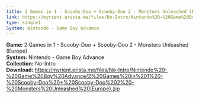 ```yaml
---
title: 2 Games in 1 - Scooby-Doo + Scooby-Doo 2 - Monsters Unleashed (Europe)
link: https://myrient.erista.me/files/No-Intro/Nintendo%20-%20Game%20Boy%20Advance/2%20Games%20in%201%20-%20Scooby-Doo%20+%20Scooby-Doo%202%20-%20Monsters%20Unleashed%20(Europe).zip
type: single1
System: Nintendo - Game Boy Advance
---
```

<b>Game:</b> 2 Games in 1 - Scooby-Doo + Scooby-Doo 2 - Monsters Unleashed (Europe)<br>
<b>System:</b> Nintendo - Game Boy Advance<br>
<b>Collection:</b> No-Intro<br>
<b>Download:</b> https://myrient.erista.me/files/No-Intro/Nintendo%20-%20Game%20Boy%20Advance/2%20Games%20in%201%20-%20Scooby-Doo%20+%20Scooby-Doo%202%20-%20Monsters%20Unleashed%20(Europe).zip